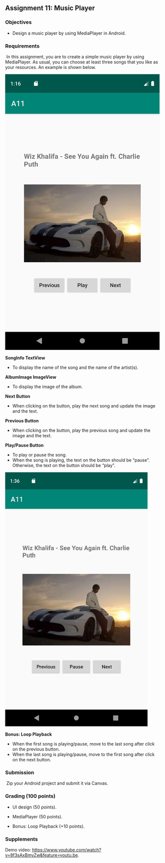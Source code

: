## Assignment 11: Music Player

### Objectives

- Design a music player by using MediaPlayer in Android.

### Requirements

​	In this assignment, you are to create a simple music player by using MediaPlayer. As usual, you can choose at least three songs that you like as your resources. An example is shown below.

![](https://raw.githubusercontent.com/fwangyt/Android-App-Dev-1/master/12/Assignment/img_01.png)

**SongInfo TextView**

- To display the name of the song and the name of the artist(s). 

**AlbumImage ImageView**

- To display the image of the album. 

**Next Button**

- When clicking on the button, play the next song and update the image and the text.

**Previous Button**

- When clicking on the button, play the previous song and update the image and the text.

**Play/Pause Button**

- To play or pause the song.
- When the song is playing, the text on the button should be “pause”. Otherwise, the text on the button should be “play”.

![](https://raw.githubusercontent.com/fwangyt/Android-App-Dev-1/master/12/Assignment/img_02.png)

**Bonus: Loop Playback**

- When the first song is playing/pause, move to the last song after click on the previous button. 
- When the last song is playing/pause, move to the first song after click on the next button.

### Submission

​	Zip your Android project and submit it via Canvas.



### Grading (100 points)

- UI design (50 points).

- MediaPlayer (50 points).

- Bonus: Loop Playback (+10 points).

  
### Supplements

  Demo video: https://www.youtube.com/watch?v=8f3sAxBmyZw&feature=youtu.be.

